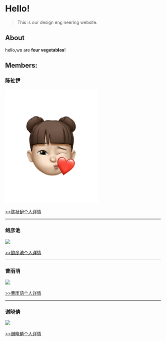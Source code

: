 # Hello!

> This is our design engineering website.

## About
hello,we are **four vegetables!**

## Members:

### 陈祉伊
<img src="img/1/2.jpg" width="300">

[>>陈祉伊个人详情](chenzhiyi)

---

### 鲍彦池
<img src="/img/1/4.jpg" width="300">


[>>鲍彦池个人详情](baoyanchi)


---

### 曹雨萌
<img src="/img/1/1.jpg" width="300">

[>>曹雨萌个人详情](caoyumeng)

---

### 谢晓倩
<img src="/img/1/3.jpg" width="300">


[>>谢晓倩个人详情](xiexiaoqian)
